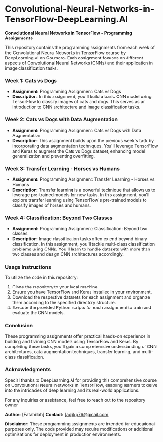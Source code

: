 # Convolutional-Neural-Networks-in-TensorFlow-DeepLearning.AI

**Convolutional Neural Networks in TensorFlow - Programming Assignments**

This repository contains the programming assignments from each week of the Convolutional Neural Networks in TensorFlow course by DeepLearning.AI on Coursera. Each assignment focuses on different aspects of Convolutional Neural Networks (CNNs) and their application in image classification tasks.

### Week 1: Cats vs Dogs
- **Assignment:** Programming Assignment: Cats vs Dogs
- **Description:** In this assignment, you'll build a basic CNN model using TensorFlow to classify images of cats and dogs. This serves as an introduction to CNN architecture and image classification tasks.

### Week 2: Cats vs Dogs with Data Augmentation
- **Assignment:** Programming Assignment: Cats vs Dogs with Data Augmentation
- **Description:** This assignment builds upon the previous week's task by incorporating data augmentation techniques. You'll leverage TensorFlow and Keras to augment the Cats vs Dogs dataset, enhancing model generalization and preventing overfitting.

### Week 3: Transfer Learning - Horses vs Humans
- **Assignment:** Programming Assignment: Transfer Learning - Horses vs Humans
- **Description:** Transfer learning is a powerful technique that allows us to leverage pre-trained models for new tasks. In this assignment, you'll explore transfer learning using TensorFlow's pre-trained models to classify images of horses and humans.

### Week 4: Classification: Beyond Two Classes
- **Assignment:** Programming Assignment: Classification: Beyond two classes
- **Description:** Image classification tasks often extend beyond binary classification. In this assignment, you'll tackle multi-class classification problems using CNNs. You'll learn to handle datasets with more than two classes and design CNN architectures accordingly.

### Usage Instructions
To utilize the code in this repository:
1. Clone the repository to your local machine.
2. Ensure you have TensorFlow and Keras installed in your environment.
3. Download the respective datasets for each assignment and organize them according to the specified directory structure.
4. Execute the provided Python scripts for each assignment to train and evaluate the CNN models.

### Conclusion
These programming assignments offer practical hands-on experience in building and training CNN models using TensorFlow and Keras. By completing these tasks, you'll gain a comprehensive understanding of CNN architectures, data augmentation techniques, transfer learning, and multi-class classification.

### Acknowledgments
Special thanks to DeepLearning.AI for providing this comprehensive course on Convolutional Neural Networks in TensorFlow, enabling learners to delve into the intricacies of deep learning and its real-world applications.

For any inquiries or assistance, feel free to reach out to the repository owner.

**Author:** [Fatahillah]
**Contact:** [adjikp76@gmail.com]

**Disclaimer:** These programming assignments are intended for educational purposes only. The code provided may require modifications or additional optimizations for deployment in production environments.
